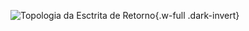 ![Topologia da Esctrita de Retorno](/images/reference/components/module_write_back.drawio.svg){.w-full .dark-invert}
